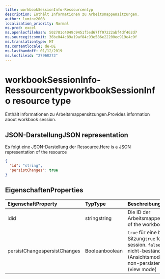```yaml
---
title: workbookSessionInfo-Ressourcentyp
description: Enthält Informationen zu Arbeitsmappensitzungen.
author: lumine2008
localization_priority: Normal
ms.prod: excel
ms.openlocfilehash: 502781c4049c9451f5ed67ff97222abf4df462d7
ms.sourcegitcommit: 36be044c89a19af84c93e586e22200ec919e4c9f
ms.translationtype: MT
ms.contentlocale: de-DE
ms.lasthandoff: 01/12/2019
ms.locfileid: "27960273"
---
```

# <a name="workbooksessioninfo-resource-type"></a><span data-ttu-id="bd14f-103">workbookSessionInfo-Ressourcentyp</span><span class="sxs-lookup"><span data-stu-id="bd14f-103">workbookSessionInfo resource type</span></span>

<span data-ttu-id="bd14f-104">Enthält Informationen zu Arbeitsmappensitzungen.</span><span class="sxs-lookup"><span data-stu-id="bd14f-104">Provides information about workbook session.</span></span>


## <a name="json-representation"></a><span data-ttu-id="bd14f-105">JSON-Darstellung</span><span class="sxs-lookup"><span data-stu-id="bd14f-105">JSON representation</span></span>

<span data-ttu-id="bd14f-106">Es folgt eine JSON-Darstellung der Ressource.</span><span class="sxs-lookup"><span data-stu-id="bd14f-106">Here is a JSON representation of the resource</span></span>

<!-- {
  "blockType": "resource",
  "optionalProperties": [  ],
  "@odata.type": "microsoft.graph.workbookSessionInfo"
}-->

```json
{
  "id": "string",
  "persistChanges": true
}
```

## <a name="properties"></a><span data-ttu-id="bd14f-107">Eigenschaften</span><span class="sxs-lookup"><span data-stu-id="bd14f-107">Properties</span></span>

| <span data-ttu-id="bd14f-108">Eigenschaft</span><span class="sxs-lookup"><span data-stu-id="bd14f-108">Property</span></span> | <span data-ttu-id="bd14f-109">Typ</span><span class="sxs-lookup"><span data-stu-id="bd14f-109">Type</span></span>  | <span data-ttu-id="bd14f-110">Beschreibung</span><span class="sxs-lookup"><span data-stu-id="bd14f-110">Description</span></span>                               |
|:---------|:------|:------------------------------------------|
| <span data-ttu-id="bd14f-111">id</span><span class="sxs-lookup"><span data-stu-id="bd14f-111">id</span></span>  | <span data-ttu-id="bd14f-112">string</span><span class="sxs-lookup"><span data-stu-id="bd14f-112">string</span></span> | <span data-ttu-id="bd14f-113">Die ID der Arbeitsmappensitzung.</span><span class="sxs-lookup"><span data-stu-id="bd14f-113">Id of the workbook session.</span></span> |
| <span data-ttu-id="bd14f-114">persistChanges</span><span class="sxs-lookup"><span data-stu-id="bd14f-114">persistChanges</span></span> | <span data-ttu-id="bd14f-115">Boolean</span><span class="sxs-lookup"><span data-stu-id="bd14f-115">boolean</span></span> |  <span data-ttu-id="bd14f-116">`true` für eine beständige Sitzung</span><span class="sxs-lookup"><span data-stu-id="bd14f-116">`true` for persistent session.</span></span> <span data-ttu-id="bd14f-117">`false` für eine nicht-beständige Sitzung (Ansichtsmodus)</span><span class="sxs-lookup"><span data-stu-id="bd14f-117">`false` for non-persistent session (view mode)</span></span> |

